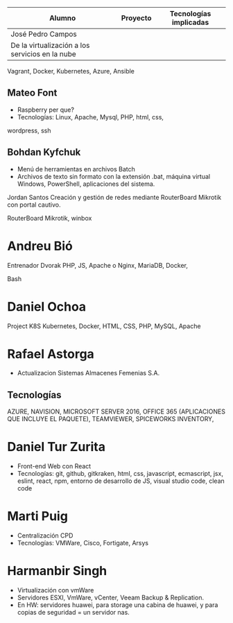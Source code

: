 Alumno | Proyecto | Tecnologías implicadas
-- | -- | -- 
José Pedro Campos |
De la virtualización a los servicios en la nube |
Vagrant, Docker, Kubernetes, Azure, Ansible

## Mateo Font

- Raspberry per que? 
- Tecnologías: Linux, Apache, Mysql, PHP, html, css,

wordpress, ssh

## Bohdan Kyfchuk 

- Menú de herramientas en archivos Batch
- Archivos de texto sin formato con la
extensión .bat, máquina virtual Windows,
PowerShell, aplicaciones del sistema.

Jordan Santos Creación y gestión de redes
mediante RouterBoard
Mikrotik con portal cautivo.

RouterBoard Mikrotik, winbox

# Andreu Bió 

Entrenador Dvorak PHP, JS, Apache o Nginx, MariaDB, Docker,

Bash

# Daniel Ochoa 

Project K8S Kubernetes, Docker, HTML, CSS, PHP,
MySQL, Apache

# Rafael Astorga 

- Actualizacion Sistemas Almacenes Femenias S.A.

## Tecnologías

AZURE, NAVISION, MICROSOFT SERVER 2016, OFFICE 365 (APLICACIONES QUE
INCLUYE EL PAQUETE), TEAMVIEWER, SPICEWORKS INVENTORY,

# Daniel Tur Zurita 

- Front-end Web con React 
- Tecnologías: git, github, gitkraken, html, css, javascript, ecmascript, jsx, eslint, react, npm, entorno de desarrollo de JS, visual studio code, clean code

# Marti Puig

- Centralización CPD 
- Tecnologías: VMWare, Cisco, Fortigate, Arsys

# Harmanbir Singh 

- Virtualización con vmWare 
- Servidores ESXI, VmWare, vCenter, Veeam Backup & Replication.
- En HW: servidores huawei, para storage una cabina de huawei, y para copias de
seguridad = un servidor nas.
